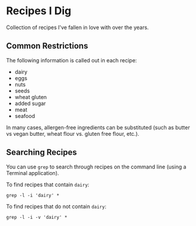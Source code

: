# Recipes I Dig
Collection of recipes I've fallen in love with over the years.

## Common Restrictions
The following information is called out in each recipe:

* dairy
* eggs
* nuts
* seeds
* wheat gluten
* added sugar
* meat
* seafood

In many cases, allergen-free ingredients can be substituted (such as butter vs vegan butter, wheat flour vs. gluten free flour, etc.).

## Searching Recipes
You can use `grep` to search through recipes on the command line (using a Terminal application).

To find recipes that contain `dairy`:

```
grep -l -i 'dairy' *
```

To find recipes that do not contain `dairy`:

```
grep -l -i -v 'dairy' *
```

